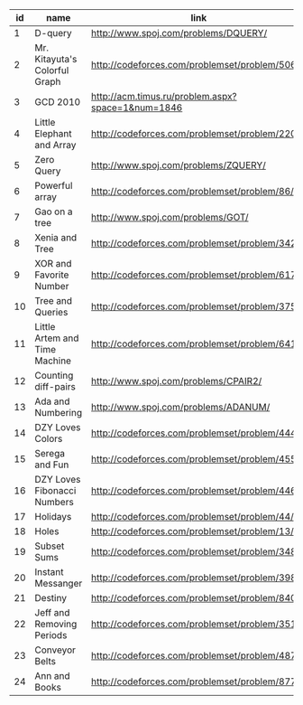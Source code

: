 |id|name|link|difficulty|
|---|---|---|---|
|1|D-query|http://www.spoj.com/problems/DQUERY/||
|2|Mr. Kitayuta's Colorful Graph|http://codeforces.com/problemset/problem/506/D||
|3|GCD 2010|http://acm.timus.ru/problem.aspx?space=1&num=1846||
|4|Little Elephant and Array|http://codeforces.com/problemset/problem/220/B||
|5|Zero Query|http://www.spoj.com/problems/ZQUERY/||
|6|Powerful array|http://codeforces.com/problemset/problem/86/D||
|7|Gao on a tree|http://www.spoj.com/problems/GOT/||
|8|Xenia and Tree|http://codeforces.com/problemset/problem/342/E||
|9|XOR and Favorite Number|http://codeforces.com/problemset/problem/617/E||
|10|Tree and Queries|http://codeforces.com/problemset/problem/375/D||
|11|Little Artem and Time Machine|http://codeforces.com/problemset/problem/641/E||
|12|Counting diff-pairs|http://www.spoj.com/problems/CPAIR2/||
|13|Ada and Numbering|http://www.spoj.com/problems/ADANUM/||
|14|DZY Loves Colors|http://codeforces.com/problemset/problem/444/C||
|15|Serega and Fun|http://codeforces.com/problemset/problem/455/D||
|16|DZY Loves Fibonacci Numbers|http://codeforces.com/problemset/problem/446/C||
|17|Holidays|http://codeforces.com/problemset/problem/44/C||
|18|Holes|http://codeforces.com/problemset/problem/13/E||
|19|Subset Sums|http://codeforces.com/problemset/problem/348/C||
|20|Instant Messanger|http://codeforces.com/problemset/problem/398/D||
|21|Destiny|http://codeforces.com/problemset/problem/840/D||
|22|Jeff and Removing Periods|http://codeforces.com/problemset/problem/351/D||
|23|Conveyor Belts|http://codeforces.com/problemset/problem/487/D||
|24|Ann and Books|http://codeforces.com/problemset/problem/877/F||
